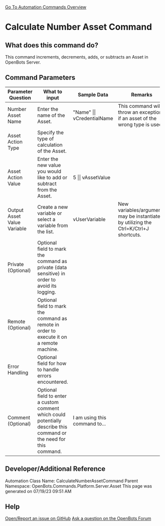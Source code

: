 <!--TITLE: Calculate Number Asset Command -->
<!-- SUBTITLE: a command in the Platform Commands\Server\Asset group. -->
[Go To Automation Commands Overview](/automation-commands)


# Calculate Number Asset Command


## What does this command do?
This command increments, decrements, adds, or subtracts an Asset in OpenBots Server.


## Command Parameters
| Parameter Question   	| What to input  	|  Sample Data 	| Remarks  	|
| ---                    | ---               | ---           | ---       |
|Number Asset Name|Enter the name of the Asset.|"Name" \|\| vCredentialName|This command will throw an exception if an asset of the wrong type is used.|
|Asset Action Type|Specify the type of calculation of the Asset.|||
|Asset Action Value|Enter the new value you would like to add or subtract from the Asset.|5 \|\| vAssetValue||
|Output Asset Value Variable|Create a new variable or select a variable from the list.|vUserVariable|New variables/arguments may be instantiated by utilizing the Ctrl+K/Ctrl+J shortcuts.|
|Private (Optional)|Optional field to mark the command as private (data sensitive) in order to avoid its logging.|||
|Remote (Optional)|Optional field to mark the command as remote in order to execute it on a remote machine.|||
|Error Handling|Optional field for how to handle errors encountered.|||
|Comment (Optional)|Optional field to enter a custom comment which could potentially describe this command or the need for this command.|I am using this command to...||


## Developer/Additional Reference
Automation Class Name: CalculateNumberAssetCommand
Parent Namespace: OpenBots.Commands.Platform.Server.Asset
This page was generated on 07/19/23 09:51 AM


## Help
[Open/Report an issue on GitHub](https://github.com/OpenBotsAI/OpenBots.Studio/issues/new)
[Ask a question on the OpenBots Forum](https://openbots.ai/forums/)
